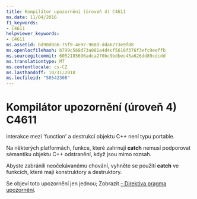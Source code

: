 ```yaml
---
title: Kompilátor upozornění (úroveň 4) C4611
ms.date: 11/04/2016
f1_keywords:
- C4611
helpviewer_keywords:
- C4611
ms.assetid: bd90d0a6-75f9-4e97-968d-dda6773e9fd8
ms.openlocfilehash: b799c568d73a081a4d4cf5616f376f3efc9eeffb
ms.sourcegitcommit: 6052185696adca270bc9bdbec45a626dd89cdcdd
ms.translationtype: MT
ms.contentlocale: cs-CZ
ms.lasthandoff: 10/31/2018
ms.locfileid: "50542308"
---
```

# <a name="compiler-warning-level-4-c4611"></a>Kompilátor upozornění (úroveň 4) C4611

interakce mezi 'function' a destrukcí objektu C++ není typu portable.

Na některých platformách, funkce, které zahrnují **catch** nemusí podporovat sémantiku objektu C++ odstranění, když jsou mimo rozsah.

Abyste zabránili neočekávanému chování, vyhněte se použití **catch** ve funkcích, které mají konstruktory a destruktory.

Se objeví toto upozornění jen jednou; Zobrazit [– Direktiva pragma upozornění](../../preprocessor/warning.md).